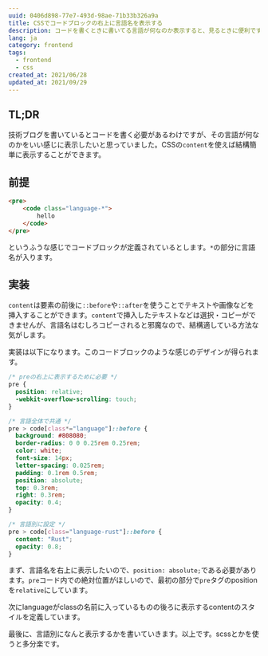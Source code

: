 ```yaml
---
uuid: 0406d898-77e7-493d-98ae-71b33b326a9a
title: CSSでコードブロックの右上に言語名を表示する
description: コードを書くときに書いてる言語が何なのか表示すると、見るときに便利です。CSSだけで実現できます。
lang: ja
category: frontend
tags:
  - frontend
  - css
created_at: 2021/06/28
updated_at: 2021/09/29
---
```


## TL;DR

技術ブログを書いているとコードを書く必要があるわけですが、その言語が何なのかをいい感じに表示したいと思っていました。CSSの`content`を使えば結構簡単に表示することができます。

## 前提

```html
<pre>
    <code class="language-*">
        hello
    </code>
</pre>
```

というふうな感じでコードブロックが定義されているとします。`*`の部分に言語名が入ります。

## 実装

`content`は要素の前後に`::before`や`::after`を使うことでテキストや画像などを挿入することができます。`content`で挿入したテキストなどは選択・コピーができませんが、言語名はむしろコピーされると邪魔なので、結構適している方法な気がします。

実装は以下になります。このコードブロックのような感じのデザインが得られます。

```css
/* preの右上に表示するために必要 */
pre {
  position: relative;
  -webkit-overflow-scrolling: touch;
}

/* 言語全体で共通 */
pre > code[class*="language"]::before {
  background: #808080;
  border-radius: 0 0 0.25rem 0.25rem;
  color: white;
  font-size: 14px;
  letter-spacing: 0.025rem;
  padding: 0.1rem 0.5rem;
  position: absolute;
  top: 0.3rem;
  right: 0.3rem;
  opacity: 0.4;
}

/* 言語別に設定 */
pre > code[class="language-rust"]::before {
  content: "Rust";
  opacity: 0.8;
}
```

まず、言語名を右上に表示したいので、`position: absolute;`である必要があります。`pre`コード内での絶対位置がほしいので、最初の部分で`pre`タグのpositionを`relative`にしています。

次にlanguageがclassの名前に入っているものの後ろに表示するcontentのスタイルを定義しています。

最後に、言語別になんと表示するかを書いていきます。以上です。scssとかを使うと多分楽です。
